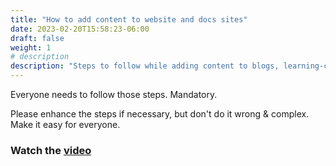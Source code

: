```yaml
---
title: "How to add content to website and docs sites"
date: 2023-02-20T15:58:23-06:00
draft: false
weight: 1
# description
description: "Steps to follow while adding content to blogs, learning-center and docs sites."
---
```


Everyone needs to follow those steps. Mandatory.

Please enhance the steps if necessary, but don't do it wrong & complex. Make it easy for everyone. 

### Watch the [video](https://www.loom.com/share/509b3ec1328f473fa8427c2531d588ce) 
